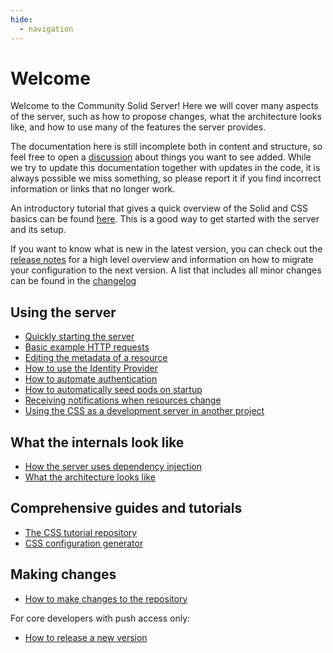 ```yaml
---
hide:
  - navigation
---
```


# Welcome

Welcome to the Community Solid Server!
Here we will cover many aspects of the server,
such as how to propose changes,
what the architecture looks like,
and how to use many of the features the server provides.

The documentation here is still incomplete both in content and structure, so feel free to open
a [discussion](https://github.com/CommunitySolidServer/CommunitySolidServer/discussions) about things you want to see added.
While we try to update this documentation together with updates in the code,
it is always possible we miss something,
so please report it if you find incorrect information or links that no longer work.

An introductory tutorial that gives a quick overview of the Solid and CSS basics can be found
[here](https://github.com/CommunitySolidServer/tutorials/blob/main/getting-started.md).
This is a good way to get started with the server and its setup.

If you want to know what is new in the latest version,
you can check out the [release notes](https://github.com/CommunitySolidServer/CommunitySolidServer/blob/main/RELEASE_NOTES.md)
for a high level overview and information on how to migrate your configuration to the next version.
A list that includes all minor changes can be found in
the [changelog](https://github.com/CommunitySolidServer/CommunitySolidServer/blob/main/CHANGELOG.md)

## Using the server

* [Quickly starting the server](usage/starting-server.md)
* [Basic example HTTP requests](usage/example-requests.md)
* [Editing the metadata of a resource](usage/metadata.md)
* [How to use the Identity Provider](usage/identity-provider.md)
* [How to automate authentication](usage/client-credentials.md)
* [How to automatically seed pods on startup](usage/seeding-pods.md)
* [Receiving notifications when resources change](usage/notifications.md)
* [Using the CSS as a development server in another project](usage/dev-configuration.md)

## What the internals look like

* [How the server uses dependency injection](architecture/dependency-injection.md)
* [What the architecture looks like](architecture/overview.md)

## Comprehensive guides and tutorials

* [The CSS tutorial repository](https://github.com/CommunitySolidServer/tutorials/)
* [CSS configuration generator](https://communitysolidserver.github.io/configuration-generator/)

## Making changes

* [How to make changes to the repository](contributing/making-changes.md)

For core developers with push access only:

* [How to release a new version](contributing/release.md)
